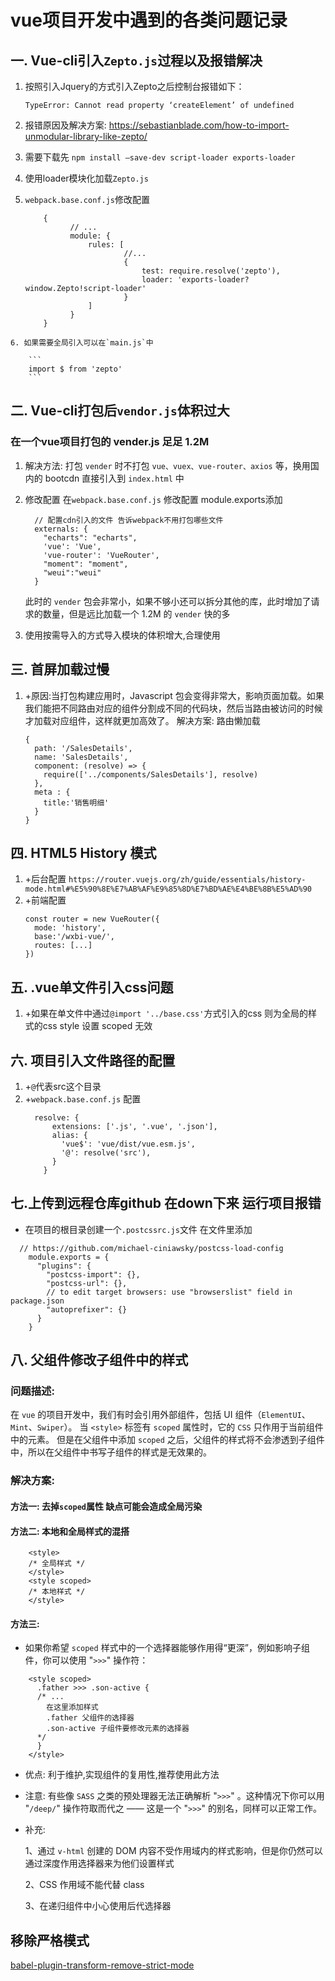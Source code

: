 # vue项目开发中遇到的各类问题记录

## 一.  Vue-cli引入`Zepto.js`过程以及报错解决

  1. 按照引入Jquery的方式引入Zepto之后控制台报错如下：
  
      `TypeError: Cannot read property ‘createElement’ of undefined`

  2. 报错原因及解决方案: https://sebastianblade.com/how-to-import-unmodular-library-like-zepto/ 
  3. 需要下载先 `npm install –save-dev script-loader exports-loader`
  4. 使用loader模块化加载`Zepto.js` 
  5. `webpack.base.conf.js`修改配置

      ```
          {
                // ...
                module: {
                    rules: [
                            //...
                            {
                                test: require.resolve('zepto'),
                                loader: 'exports-loader?window.Zepto!script-loader'
                            }
                    ]
                }
          }
      ```
    6. 如果需要全局引入可以在`main.js`中
  
        ```
        import $ from 'zepto'
        ```
## 二.  Vue-cli打包后`vendor.js`体积过大
  ### 在一个vue项目打包的 vender.js 足足 1.2M
  1. 解决方法: 打包 `vender` 时不打包 `vue、vuex、vue-router、axios` 等，换用国内的 bootcdn 直接引入到 `index.html` 中

  2. 修改配置 在`webpack.base.conf.js` 修改配置 module.exports添加
        ```
          // 配置cdn引入的文件 告诉webpack不用打包哪些文件
          externals: {
            "echarts": "echarts",
            'vue': 'Vue',
            'vue-router': 'VueRouter',
            "moment": "moment",
            "weui":"weui"
          }
        ```
      此时的 `vender` 包会非常小，如果不够小还可以拆分其他的库，此时增加了请求的数量，但是远比加载一个 1.2M 的 `vender` 快的多
 3. 使用按需导入的方式导入模块的体积增大,合理使用

## 三. 首屏加载过慢

   1. +原因:当打包构建应用时，Javascript 包会变得非常大，影响页面加载。如果我们能把不同路由对应的组件分割成不同的代码块，然后当路由被访问的时候才加载对应组件，这样就更加高效了。
    解决方案:  路由懒加载
        ```
        {
          path: '/SalesDetails',
          name: 'SalesDetails',
          component: (resolve) => {
            require(['../components/SalesDetails'], resolve)
          },
          meta : {
            title:'销售明细'
          }
        }
        ```
## 四. HTML5 History 模式
  1. +后台配置 `https://router.vuejs.org/zh/guide/essentials/history-mode.html#%E5%90%8E%E7%AB%AF%E9%85%8D%E7%BD%AE%E4%BE%8B%E5%AD%90`
  2.  +前端配置
      ```
      const router = new VueRouter({
        mode: 'history',
        base:'/wxbi-vue/',
        routes: [...]
      })
      ```
## 五. .vue单文件引入css问题
 1. +如果在单文件中通过`@import '../base.css'`方式引入的css  则为全局的样式的css style 设置 scoped 无效
## 六. 项目引入文件路径的配置
1. +`@`代表src这个目录
2. +`webpack.base.conf.js` 配置
      ```
        resolve: {
            extensions: ['.js', '.vue', '.json'],
            alias: {
              'vue$': 'vue/dist/vue.esm.js',
              '@': resolve('src'),
            }
          }
      ```
## 七.上传到远程仓库github 在down下来 运行项目报错
  + 在项目的根目录创建一个`.postcssrc.js`文件  在文件里添加
  ```
    // https://github.com/michael-ciniawsky/postcss-load-config
      module.exports = {
        "plugins": {
          "postcss-import": {},
          "postcss-url": {},
          // to edit target browsers: use "browserslist" field in package.json
          "autoprefixer": {}
        }
      }
  ```
## 八. 父组件修改子组件中的样式
  ### 问题描述: 
  在 `vue` 的项目开发中，我们有时会引用外部组件，包括 UI 组件（`ElementUI`、`Mint`、`Swiper`）。
  当 `<style>` 标签有 `scoped` 属性时，它的 `CSS` 只作用于当前组件中的元素。
  但是在父组件中添加 `scoped` 之后，父组件的样式将不会渗透到子组件中，所以在父组件中书写子组件的样式是无效果的。
  ### 解决方案: 
  #### 方法一: 去掉`scoped`属性 缺点可能会造成全局污染
  #### 方法二: 本地和全局样式的混搭

        <style>
        /* 全局样式 */
        </style>
        <style scoped>
        /* 本地样式 */
        </style> 
  #### 方法三:
  + 如果你希望 `scoped` 样式中的一个选择器能够作用得“更深”，例如影响子组件，你可以使用  "`>>>`"  操作符：
  ```
      <style scoped>
        .father >>> .son-active {
        /* ... 
          在这里添加样式
          .father 父组件的选择器
          .son-active 子组件要修改元素的选择器
        */
        }
      </style>
  ```
  + 优点: 利于维护,实现组件的复用性,推荐使用此方法
  + 注意: 有些像 `SASS` 之类的预处理器无法正确解析  "`>>>`" 。这种情况下你可以用  "`/deep/`"  操作符取而代之 —— 这是一个 "`>>>`" 的别名，同样可以正常工作。
  + 补充: 

    1、通过 `v-html` 创建的 DOM 内容不受作用域内的样式影响，但是你仍然可以通过深度作用选择器来为他们设置样式

    2、CSS 作用域不能代替 class
    
    3、在递归组件中小心使用后代选择器
## 移除严格模式
[babel-plugin-transform-remove-strict-mode](https://github.com/genify/babel-plugin-transform-remove-strict-mode)
